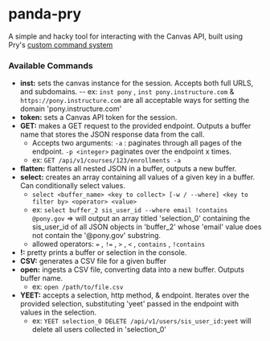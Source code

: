 # panda-pry
A simple and hacky tool for interacting with the Canvas API, built using Pry's [custom command system](https://github.com/pry/pry/wiki/Custom-commands)

### Available Commands
- **inst:** sets the canvas instance for the session. Accepts both full URLS, and subdomains.
-- ex: `inst pony` , `inst pony.instructure.com` & `https://pony.instructure.com`  are all acceptable ways for setting the domain 'pony.instructure.com' 
- **token:** sets a Canvas API  token for the session.
- **GET:** makes a GET request to the provided endpoint. Outputs a buffer name that stores the JSON response data from the call.
    - Accepts two arguments: `-a` : paginates through all pages of the endpoint. `-p <integer>` paginates over the endpoint x times.
    - ex: `GET /api/v1/courses/123/enrollments -a`
- **flatten:** flattens all nested JSON in a buffer, outputs a new buffer.
- **select:** creates an array containing all values of a given key in a buffer. Can conditionally select values.
    - `select <buffer_name> <key to collect> [-w / --where] <key to filter by> <operator> <value>`
    - ex: `select buffer_2 sis_user_id --where email !contains @pony.gov` => will output an array titled 'selection_0' containing the sis_user_id of all JSON objects in 'buffer_2' whose 'email' value does not contain the '@pony.gov' substring. 
    - allowed operators: `=` , `!=` , `>` , `<` , `contains` , `!contains`
- **!:** pretty prints a buffer or selection in the console.
- **CSV:** generates a CSV file for a given buffer
- **open:** ingests a CSV file, converting data into a new buffer. Outputs buffer name.
 	- ex: `open /path/to/file.csv`
- **YEET:** accepts a selection, http method, & endpoint. Iterates over the provided selection, substituting 'yeet' passed in the endpoint with values in the selection.
	- ex: `YEET selection_0 DELETE /api/v1/users/sis_user_id:yeet` will delete all users collected in 'selection_0'
